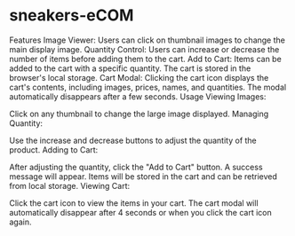 # sneakers-eCOM
Features
Image Viewer: Users can click on thumbnail images to change the main display image.
Quantity Control: Users can increase or decrease the number of items before adding them to the cart.
Add to Cart: Items can be added to the cart with a specific quantity. The cart is stored in the browser's local storage.
Cart Modal: Clicking the cart icon displays the cart's contents, including images, prices, names, and quantities. The modal automatically disappears after a few seconds.
Usage
Viewing Images:

Click on any thumbnail to change the large image displayed.
Managing Quantity:

Use the increase and decrease buttons to adjust the quantity of the product.
Adding to Cart:

After adjusting the quantity, click the "Add to Cart" button. A success message will appear.
Items will be stored in the cart and can be retrieved from local storage.
Viewing Cart:

Click the cart icon to view the items in your cart.
The cart modal will automatically disappear after 4 seconds or when you click the cart icon again.

